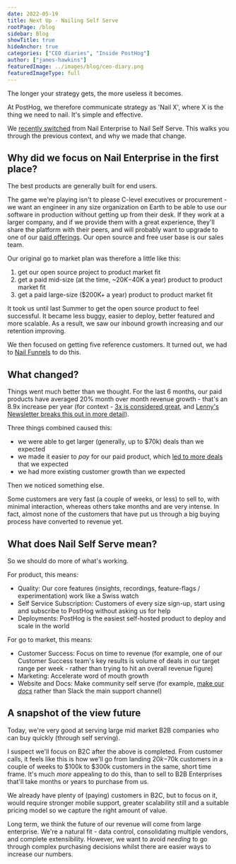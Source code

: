 ```yaml
---
date: 2022-05-19
title: Next Up - Nailing Self Serve
rootPage: /blog
sidebar: Blog
showTitle: true
hideAnchor: true
categories: ["CEO diaries", "Inside PostHog"]
author: ["james-hawkins"]
featuredImage: ../images/blog/ceo-diary.png
featuredImageType: full
---
```


The longer your strategy gets, the more useless it becomes.

At PostHog, we therefore communicate strategy as 'Nail X', where X is the thing we need to nail. It's simple and effective.

We [recently switched](https://github.com/PostHog/posthog.com/pull/3395) from Nail Enterprise to Nail Self Serve. This walks you through the previous context, and why we made that change.

## Why did we focus on Nail Enterprise in the first place?

The best products are generally built for end users.

The game we're playing isn't to please C-level executives or procurement - we want an engineer in any size organization on Earth to be able to use our software in production without getting up from their desk. If they work at a larger company, and if we provide them with a great experience, they'll share the platform with their peers, and will probably want to upgrade to one of our [paid offerings](/pricing). Our open source and free user base is our sales team.

Our original go to market plan was therefore a little like this:

1. get our open source project to product market fit
1. get a paid mid-size (at the time, ~$20K-$40K a year) product to product market fit
1. get a paid large-size ($200K+ a year) product to product market fit

It took us until last Summer to get the open source product to feel successful. It became less buggy, easier to deploy, better featured and more scalable. As a result, we saw our inbound growth increasing and our retention improving.

We then focused on getting five reference customers. It turned out, we had to [Nail Funnels](new-vp-nailing-funnels) to do this.

## What changed?

Things went much better than we thought. For the last 6 months, our paid products have averaged 20% month over month revenue growth - that's an 8.9x increase per year (for context - [3x is considered great](https://twitter.com/nimaroohis/status/1525970172237991939?s=21&t=qzYbxjpPbHlPZ7Xjus_PUA), and [Lenny's Newsletter breaks this out in more detail](https://www.lennysnewsletter.com/p/what-is-a-good-growth-rate?s=r)). 

Three things combined caused this:

* we were able to get larger (generally, up to $70k) deals than we expected
* we made it easier to _pay_ for our paid product, which [led to more deals](pricing-lessons) that we expected
* we had more existing customer growth than we expected

Then we noticed something else.

Some customers are very fast (a couple of weeks, or less) to sell to, with minimal interaction, whereas others take months and are very intense. In fact, almost none of the customers that have put us through a big buying process have converted to revenue yet.

## What does Nail Self Serve mean?

So we should do more of what's working.

For product, this means:

* Quality: Our core features (insights, recordings, feature-flags / experimentation) work like a Swiss watch
* Self Service Subscription: Customers of every size sign-up, start using and subscribe to PostHog without asking us for help
* Deployments: PostHog is the easiest self-hosted product to deploy and scale in the world

For go to market, this means:

* Customer Success: Focus on time to revenue (for example, one of our Customer Success team's key results is volume of deals in our target range per week - rather than trying to hit an overall revenue figure)
* Marketing: Accelerate word of mouth growth
* Website and Docs: Make community self serve (for example, [make our _docs_](https://squeak.posthog.com) rather than Slack the main support channel)

## A snapshot of the view future

Today, we're very good at serving large mid market B2B companies who can buy quickly (through self serving).

I suspect we'll focus on B2C after the above is completed. From customer calls, it feels like this is how we'll go from landing $20k-$70k customers in a couple of weeks to $100k to $300k customers in the same, short time frame. It's much _more_ appealing to do this, than to sell to B2B Enterprises that'll take months or years to purchase from us.

We already have plenty of (paying) customers in B2C, but to focus on it, would require stronger mobile support, greater scalability still and a suitable pricing model so we capture the right amount of value.

Long term, we think the future of our revenue will come from large enterprise. We're a natural fit - data control, consolidating multiple vendors, and complete extensibility. However, we want to avoid _needing_ to go through complex purchasing decisions whilst there are easier ways to increase our numbers.